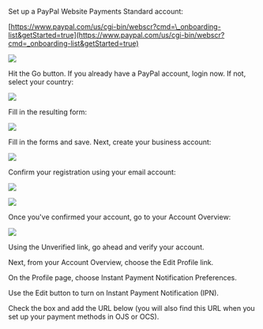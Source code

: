Set up a PayPal Website Payments Standard account:

[https://www.paypal.com/us/cgi-bin/webscr?cmd=\_onboarding-list&getStarted=true](https://www.paypal.com/us/cgi-bin/webscr?cmd=_onboarding-list&getStarted=true)

![](/assets/Paypal1.png)

Hit the Go button. If you already have a PayPal account, login now. If not, select your country:

![](/assets/Paypal2.png)

Fill in the resulting form:

![](/assets/Paypal3.png)

Fill in the forms and save. Next, create your business account:

![](/assets/Paypal4.png)

Confirm your registration using your email account:

![](/assets/Paypal5.png)

![](/assets/Paypal6.png)

Once you've confirmed your account, go to your Account Overview:

![](/assets/Paypal7.png)

Using the Unverified link, go ahead and verify your account.

Next, from your Account Overview, choose the Edit Profile link.

On the Profile page, choose Instant Payment Notification Preferences.

Use the Edit button to turn on Instant Payment Notification \(IPN\).

Check the box and add the URL below \(you will also find this URL when you set up your payment methods in OJS or OCS\).

